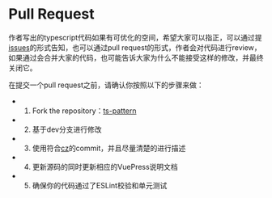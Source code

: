 # Pull Request

作者写出的typescript代码如果有可优化的空间，希望大家可以指正，可以通过提[issues](https://github.com/sucaizi/ts-pattern/issues)的形式告知，也可以通过pull request的形式，作者会对代码进行review，如果通过会合并大家的代码，也可能告诉大家为什么不能接受这样的修改，并最终关闭它。

在提交一个pull request之前，请确认你按照以下的步骤来做：

- 1. Fork the repository：[ts-pattern](https://github.com/sucaizi/ts-pattern)
- 2. 基于dev分支进行修改
- 3. 使用符合[cz](https://juejin.im/post/5cc4694a6fb9a03238106eb9)的commit，并且尽量清楚的进行描述
- 4. 更新源码的同时更新相应的VuePress说明文档
- 5. 确保你的代码通过了ESLint校验和单元测试